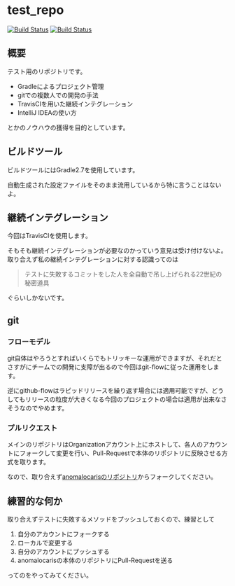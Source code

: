 # test_repo
[![Build Status](https://travis-ci.org/opabinia/test_repo.svg?branch=master)](https://travis-ci.org/opabinia/test_repo)
[![Build Status](https://travis-ci.org/opabinia/test_repo.svg?branch=develop)](https://travis-ci.org/opabinia/test_repo)

## 概要
テスト用のリポジトリです。

- Gradleによるプロジェクト管理
- gitでの複数人での開発の手法
- TravisCIを用いた継続インテグレーション
- IntelliJ IDEAの使い方

とかのノウハウの獲得を目的としています。

## ビルドツール
ビルドツールにはGradle2.7を使用しています。

自動生成された設定ファイルをそのまま流用しているから特に言うことはないよ。

## 継続インテグレーション
今回はTravisCIを使用します。

そもそも継続インテグレーションが必要なのかっていう意見は受け付けないよ。
取り合えず私の継続インテグレーションに対する認識ってのは

> テストに失敗するコミットをした人を全自動で吊し上げられる22世紀の秘密道具

ぐらいしかないです。

## git
### フローモデル
git自体はやろうとすればいくらでもトリッキーな運用ができますが、それだとさすがにチームでの開発に支障が出るので今回はgit-flowに従った運用をします。

逆にgithub-flowはラピッドリリースを繰り返す場合には適用可能ですが、どうしてもリリースの粒度が大きくなる今回のプロジェクトの場合は適用が出来なさそうなのでやめます。

### プルリクエスト
メインのリポジトリはOrganizationアカウント上にホストして、各人のアカウントにフォークして変更を行い、Pull-Requestで本体のリポジトリに反映させる方式を取ります。

なので、取り合えず[anomalocarisのリポジトリ](https://github.com/anomalocaris/test_repo)からフォークしてください。

## 練習的な何か
取り合えずテストに失敗するメソッドをプッシュしておくので、練習として

1. 自分のアカウントにフォークする
2. ローカルで変更する
3. 自分のアカウントにプッシュする
4. anomalocarisの本体のリポジトリにPull-Requestを送る

ってのをやってみてください。
